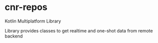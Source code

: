 # cnr-repos

Kotlin Multiplatform Library

Library provides classes to get realtime and one-shot data from remote backend
